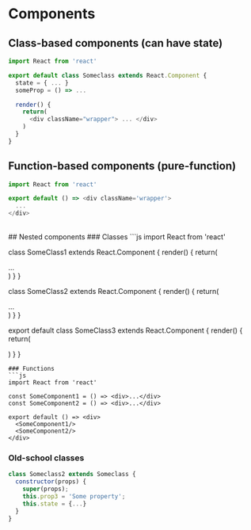 # Components
## Class-based components (can have state)

```js
import React from 'react'

export default class Someclass extends React.Component {
  state = { ... }
  someProp = () => ...

  render() {
    return(
      <div className="wrapper"> ... </div>
    )
  }
}
```

## Function-based components (pure-function)
```js
import React from 'react'

export default () => <div className='wrapper'>
  ...
</div>
```

<br>
## Nested components
### Classes
```js
import React from 'react'

class SomeClass1 extends React.Component {
  render() {
    return(
      <div className="some-class1"> ... </div>
    )
  }
}

class SomeClass2 extends React.Component {
  render() {
    return(
      <div className="some-class2"> ... </div>
    )
  }
}

export default class SomeClass3 extends React.Component {
  render() {
    return(
      <div>
        <SomeClass1/>
        <SomeClass2/>
      </div>
    )
  }
}
```
### Functions
```js
import React from 'react'

const SomeComponent1 = () => <div>...</div>
const SomeComponent2 = () => <div>...</div>

export default () => <div>
  <SomeComponent1/>
  <SomeComponent2/>
</div>
```
### Old-school classes
```js
class Someclass2 extends Someclass {
  constructor(props) {
    super(props);
    this.prop3 = 'Some property';
    this.state = {...}
  }
}
```
